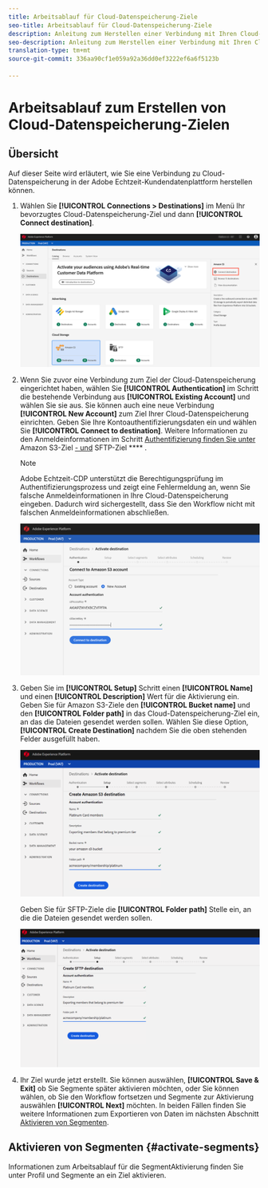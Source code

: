 ```yaml
---
title: Arbeitsablauf für Cloud-Datenspeicherung-Ziele
seo-title: Arbeitsablauf für Cloud-Datenspeicherung-Ziele
description: Anleitung zum Herstellen einer Verbindung mit Ihren Cloud-Datenspeicherung
seo-description: Anleitung zum Herstellen einer Verbindung mit Ihren Cloud-Datenspeicherung
translation-type: tm+mt
source-git-commit: 336aa90cf1e059a92a36dd0ef3222ef6a6f5123b

---
```



# Arbeitsablauf zum Erstellen von Cloud-Datenspeicherung-Zielen

## Übersicht

Auf dieser Seite wird erläutert, wie Sie eine Verbindung zu Cloud-Datenspeicherung in der Adobe Echtzeit-Kundendatenplattform herstellen können.

1. Wählen Sie **[!UICONTROL Connections > Destinations]** im Menü Ihr bevorzugtes Cloud-Datenspeicherung-Ziel und dann **[!UICONTROL Connect destination]**.

   ![Verbindung zum Cloud-Datenspeicherung-Ziel](/help/rtcdp/destinations/assets/connect-cloud-destination.png)

2. Wenn Sie zuvor eine Verbindung zum Ziel der Cloud-Datenspeicherung eingerichtet haben, wählen Sie **[!UICONTROL Authentication]** im Schritt die bestehende Verbindung aus **[!UICONTROL Existing Account]** und wählen Sie sie aus. Sie können auch eine neue Verbindung **[!UICONTROL New Account]** zum Ziel Ihrer Cloud-Datenspeicherung einrichten. Geben Sie Ihre Kontoauthentifizierungsdaten ein und wählen Sie **[!UICONTROL Connect to destination]**. Weitere Informationen zu den Anmeldeinformationen im Schritt [Authentifizierung finden Sie unter](/help/rtcdp/destinations/amazon-s3-destination.md) Amazon S3-Ziel [- und](/help/rtcdp/destinations/sftp-destination.md) SFTP-Ziel **** .

   >[!NOTE]
   >
   >Adobe Echtzeit-CDP unterstützt die Berechtigungsprüfung im Authentifizierungsprozess und zeigt eine Fehlermeldung an, wenn Sie falsche Anmeldeinformationen in Ihre Cloud-Datenspeicherung eingeben. Dadurch wird sichergestellt, dass Sie den Workflow nicht mit falschen Anmeldeinformationen abschließen.

   ![Verbindungsziel für die Cloud-Datenspeicherung - Authentifizierungsschritt](/help/rtcdp/destinations/assets/cloud-destinations-authentication-step.png)

3. Geben Sie im **[!UICONTROL Setup]** Schritt einen **[!UICONTROL Name]** und einen **[!UICONTROL Description]** Wert für die Aktivierung ein. <br>
Geben Sie für Amazon S3-Ziele den **[!UICONTROL Bucket name]** und den **[!UICONTROL Folder path]** in das Cloud-Datenspeicherung-Ziel ein, an das die Dateien gesendet werden sollen. Wählen Sie diese Option, **[!UICONTROL Create Destination]** nachdem Sie die oben stehenden Felder ausgefüllt haben.

   ![Verbindung mit Amazon S3 Cloud-Datenspeicherung-Ziel - Authentifizierungsschritt](/help/rtcdp/destinations/assets/cloud-destinations-setup-step.png)

   Geben Sie für SFTP-Ziele die **[!UICONTROL Folder path]** Stelle ein, an die die Dateien gesendet werden sollen.

   ![Verbindungsziel für die SFTP-Cloud-Datenspeicherung - Authentifizierungsschritt](/help/rtcdp/destinations/assets/sftp-destinations-setup-step.png)

4. Ihr Ziel wurde jetzt erstellt. Sie können auswählen, **[!UICONTROL Save & Exit]** ob Sie Segmente später aktivieren möchten, oder Sie können wählen, ob Sie den Workflow fortsetzen und Segmente zur Aktivierung auswählen **[!UICONTROL Next]** möchten. In beiden Fällen finden Sie weitere Informationen zum Exportieren von Daten im nächsten Abschnitt [Aktivieren von Segmenten](#activate-segments).

## Aktivieren von Segmenten {#activate-segments}

Informationen zum Arbeitsablauf für die SegmentAktivierung finden Sie unter Profil und Segmente an ein Ziel [](/help/rtcdp/destinations/activate-destinations.md) aktivieren.
